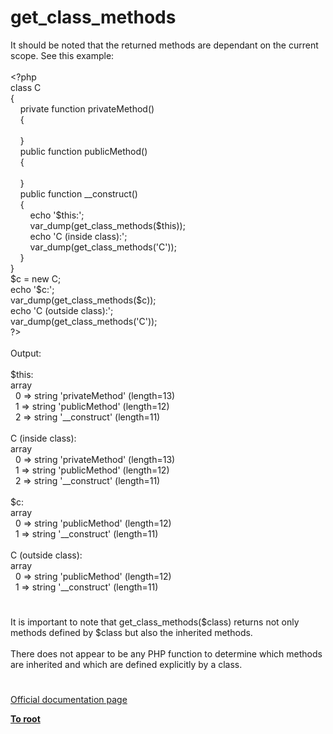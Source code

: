 # get_class_methods




<div class="phpcode"><span class="html">
It should be noted that the returned methods are dependant on the current scope. See this example:<br><br><span class="default">&lt;?php<br></span><span class="keyword">class </span><span class="default">C<br></span><span class="keyword">{<br>&#xA0; &#xA0; private function </span><span class="default">privateMethod</span><span class="keyword">()<br>&#xA0; &#xA0; {<br>&#xA0; &#xA0; &#xA0; &#xA0; <br>&#xA0; &#xA0; }<br>&#xA0; &#xA0; public function </span><span class="default">publicMethod</span><span class="keyword">()<br>&#xA0; &#xA0; {<br>&#xA0; &#xA0; &#xA0; &#xA0; <br>&#xA0; &#xA0; }<br>&#xA0; &#xA0; public function </span><span class="default">__construct</span><span class="keyword">()<br>&#xA0; &#xA0; {<br>&#xA0; &#xA0; &#xA0; &#xA0; echo </span><span class="string">&apos;$this:&apos;</span><span class="keyword">;<br>&#xA0; &#xA0; &#xA0; &#xA0; </span><span class="default">var_dump</span><span class="keyword">(</span><span class="default">get_class_methods</span><span class="keyword">(</span><span class="default">$this</span><span class="keyword">));<br>&#xA0; &#xA0; &#xA0; &#xA0; echo </span><span class="string">&apos;C (inside class):&apos;</span><span class="keyword">;<br>&#xA0; &#xA0; &#xA0; &#xA0; </span><span class="default">var_dump</span><span class="keyword">(</span><span class="default">get_class_methods</span><span class="keyword">(</span><span class="string">&apos;C&apos;</span><span class="keyword">));<br>&#xA0; &#xA0; }<br>}<br></span><span class="default">$c </span><span class="keyword">= new </span><span class="default">C</span><span class="keyword">;<br>echo </span><span class="string">&apos;$c:&apos;</span><span class="keyword">;<br></span><span class="default">var_dump</span><span class="keyword">(</span><span class="default">get_class_methods</span><span class="keyword">(</span><span class="default">$c</span><span class="keyword">));<br>echo </span><span class="string">&apos;C (outside class):&apos;</span><span class="keyword">;<br></span><span class="default">var_dump</span><span class="keyword">(</span><span class="default">get_class_methods</span><span class="keyword">(</span><span class="string">&apos;C&apos;</span><span class="keyword">));<br></span><span class="default">?&gt;<br></span><br>Output:<br><br>$this:<br>array<br>&#xA0; 0 =&gt; string &apos;privateMethod&apos; (length=13)<br>&#xA0; 1 =&gt; string &apos;publicMethod&apos; (length=12)<br>&#xA0; 2 =&gt; string &apos;__construct&apos; (length=11)<br><br>C (inside class):<br>array<br>&#xA0; 0 =&gt; string &apos;privateMethod&apos; (length=13)<br>&#xA0; 1 =&gt; string &apos;publicMethod&apos; (length=12)<br>&#xA0; 2 =&gt; string &apos;__construct&apos; (length=11)<br><br>$c:<br>array<br>&#xA0; 0 =&gt; string &apos;publicMethod&apos; (length=12)<br>&#xA0; 1 =&gt; string &apos;__construct&apos; (length=11)<br><br>C (outside class):<br>array<br>&#xA0; 0 =&gt; string &apos;publicMethod&apos; (length=12)<br>&#xA0; 1 =&gt; string &apos;__construct&apos; (length=11)</span>
</div>
  

#


<div class="phpcode"><span class="html">
It is important to note that get_class_methods($class) returns not only methods defined by $class but also the inherited methods.<br><br>There does not appear to be any PHP function to determine which methods are inherited and which are defined explicitly by a class.</span>
</div>
  

#

[Official documentation page](https://www.php.net/manual/en/function.get-class-methods.php)

**[To root](/README.md)**